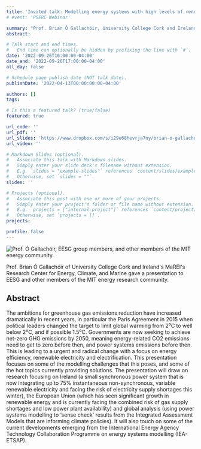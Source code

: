 ```yaml
---
title: 'Invited talk: Modelling energy systems with high levels of renewable electricity and electrification of heat and transport'
# event: 'PSERC Webinar'

summary: "Prof. Brian Ó Gallachóir, University College Cork and Ireland's MaREI's Research Center for Energy, Climate, and Marine"
abstract:

# Talk start and end times.
#   End time can optionally be hidden by prefixing the line with `#`.
date: '2022-09-26T16:00:00-04:00'
date_end: '2022-09-26T17:00:00-04:00'
all_day: false

# Schedule page publish date (NOT talk date).
publishDate: '2022-04-13T00:00:00:00-04:00'

authors: []
tags:

# Is this a featured talk? (true/false)
featured: true

url_code: ''
url_pdf: ''
url_slides: 'https://www.dropbox.com/s/i29e68hevrja7ny/brian-o-gallachoir-modelling-energy-systems.pdf?dl=0'
url_video: ''

# Markdown Slides (optional).
#   Associate this talk with Markdown slides.
#   Simply enter your slide deck's filename without extension.
#   E.g. `slides = "example-slides"` references `content/slides/example-slides.md`.
#   Otherwise, set `slides = ""`.
slides: ''

# Projects (optional).
#   Associate this post with one or more of your projects.
#   Simply enter your project's folder or file name without extension.
#   E.g. `projects = ["internal-project"]` references `content/project/deep-learning/index.md`.
#   Otherwise, set `projects = []`.
projects:

profile: false
---
```

![Prof. Ó Gallachóir, EESG group members, and other members of the MIT energy community.](./2022-09-26-brian-o-gallachoir-visit.png)

Prof. Brian Ó Gallachóir of University College Cork and Ireland's MaREI's Research Center for Energy, Climate, and Marine gave a presentation to EESG and other members of the MIT energy research community.

## Abstract

The ambitions for greenhouse gas emissions reduction have increased dramatically in recent years, in particular the Paris Agreement in 2015 when political leaders changed the target to limit global warming from 2⁰C to well below 2⁰C, and if possible 1.5⁰C. Governments are now seeking to achieve net-zero GHG emissions by 2050, meaning energy-related CO2 emissions need to get to zero before then, and power systems emissions before then. This is leading to a urgent and radical change with a focus on energy efficiency, renewable electricity and electrification. This presentation focuses on some of the modelling challenges that this poses, and some of the hot topics currently providing solutions. The presentation will draw on research focusing on Ireland (a small synchronous power system that is now integrating up to 75% instantaneous non-synchronous, variable renewable electricity and facing the risk of electricity supply shortages this winter), the European Union (which has seen significant growth in renewable energy and is currently facing the combined risk of gas supply shortages and low power plant availability) and global analysis (using power systems modelling to ‘sense check’ results from the Integrated Assessment Models that are informing climate policies). It will also touch on some of the current developments emerging from the International Energy Agency Technology Collaboration Programme on energy systems modelling (IEA-ETSAP).